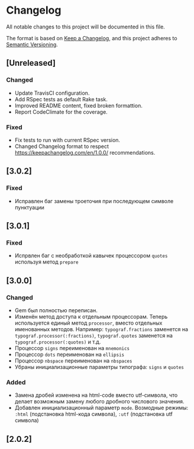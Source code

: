 # Changelog
All notable changes to this project will be documented in this file.

The format is based on [Keep a Changelog](https://keepachangelog.com/en/1.0.0/),
and this project adheres to [Semantic Versioning](https://semver.org/spec/v2.0.0.html).

## [Unreleased]
### Changed
- Update TravisCI configuration.
- Add RSpec tests as default Rake task.
- Improved README content, fixed broken formattion.
- Report CodeClimate for the coverage.

### Fixed
- Fix tests to run with current RSpec version.
- Changed Changelog format to respect https://keepachangelog.com/en/1.0.0/ recommendations.

## [3.0.2]
### Fixed
- Исправлен баг замены троеточия при последующем символе пунктуации

## [3.0.1]
### Fixed
- Испрвлен баг с необработкой кавычек процессором `quotes` используя метод `prepare`

## [3.0.0]
### Changed
- Gem был полностью переписан.
- Изменён метод доступа к отдельным процессорам. Теперь используется единый метод `processor`, вместо отдельных именованных методов. Например: `typograf.fractions` заменется на `typograf.processor(:fractions)`,  `typograf.quotes` заменется на `typograf.processor(:quotes)` и т.д.
- Процессор `signs` переименован на `mnemonics`
- Процессор `dots` переименован на `ellipsis`
- Процессор `nbspace` переименован на `nbspaces`
- Убраны инициализационные параметры типографа: `signs` и `quotes`

### Added
- Замена дробей изменена на html-code вместо utf-символа, что делает возможным замену любого дробного числового значения.
- Добавлен инициализационный параметр `mode`. Возмодные режимы: `:html` (подстановка html-кода символа), `:utf` (подстановка utf символа)

## [2.0.2]
